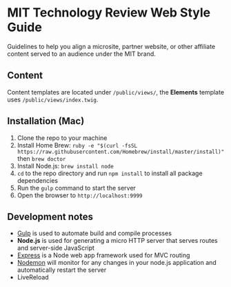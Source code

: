 # MIT Technology Review Web Style Guide
Guidelines to help you align a microsite, partner website, or other affiliate content served to an audience under the MIT brand.

## Content
Content templates are located under `/public/views/`, the **Elements** template uses `/public/views/index.twig`.

## Installation (Mac)
1. Clone the repo to your machine
1. Install Home Brew: `ruby -e "$(curl -fsSL https://raw.githubusercontent.com/Homebrew/install/master/install)"` then `brew doctor`
1. Install Node.js: `brew install node`
1. `cd` to the repo directory and run `npm install` to install all package dependencies
1. Run the `gulp` command to start the server
1. Open the browser to `http://localhost:9999`

## Development notes
* [Gulp](http://gulpjs.com/) is used to automate build and compile processes
* **Node.js** is used for generating a micro HTTP server that serves routes and server-side JavaScript
* [Express](http://expressjs.com/) is a Node web app framework used for MVC routing
* [Nodemon](http://nodemon.io/) will monitor for any changes in your node.js application and automatically restart the server
* LiveReload

